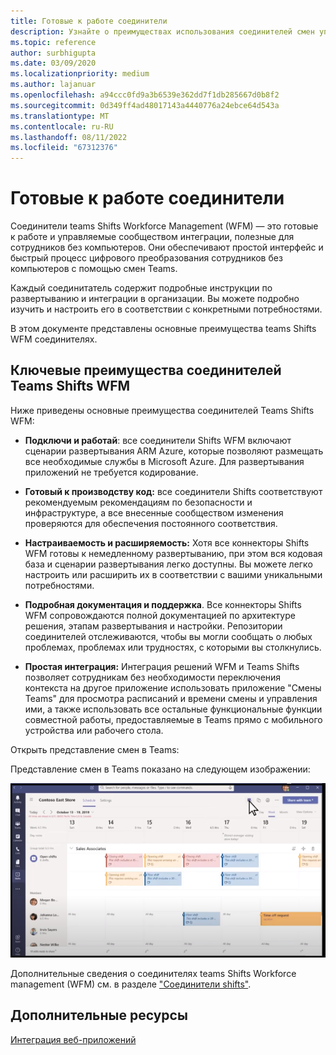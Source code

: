 ```yaml
---
title: Готовые к работе соединители
description: Узнайте о преимуществах использования соединителей смен управления персоналом для Teams, таких как соединитель смен Kronos-to-Teams и соединитель смен JDA-to-Teams.
ms.topic: reference
author: surbhigupta
ms.date: 03/09/2020
ms.localizationpriority: medium
ms.author: lajanuar
ms.openlocfilehash: a94ccc0fd9a3b6539e362dd7f1db285667d0b8f2
ms.sourcegitcommit: 0d349ff4ad48017143a4440776a24ebce64d543a
ms.translationtype: MT
ms.contentlocale: ru-RU
ms.lasthandoff: 08/11/2022
ms.locfileid: "67312376"
---
```

# <a name="production-ready-shifts-connectors"></a>Готовые к работе соединители  

Соединители teams Shifts Workforce Management (WFM) — это готовые к работе и управляемые сообществом интеграции, полезные для сотрудников без компьютеров. Они обеспечивают простой интерфейс и быстрый процесс цифрового преобразования сотрудников без компьютеров с помощью смен Teams.

Каждый соединитатель содержит подробные инструкции по развертыванию и интеграции в организации. Вы можете подробно изучить и настроить его в соответствии с конкретными потребностями.

В этом документе представлены основные преимущества teams Shifts WFM соединителях.

## <a name="key-benefits-of-teams-shifts-wfm-connectors"></a>Ключевые преимущества соединителей Teams Shifts WFM

Ниже приведены основные преимущества соединителей Teams Shifts WFM:

* **Подключи и работай**: все соединители Shifts WFM включают сценарии развертывания ARM Azure, которые позволяют размещать все необходимые службы в Microsoft Azure. Для развертывания приложений не требуется кодирование.

* **Готовый к производству код:** все соединители Shifts соответствуют рекомендуемым рекомендациям по безопасности и инфраструктуре, а все внесенные сообществом изменения проверяются для обеспечения постоянного соответствия.

* **Настраиваемость и расширяемость:** Хотя все коннекторы Shifts WFM готовы к немедленному развертыванию, при этом вся кодовая база и сценарии развертывания легко доступны. Вы можете легко настроить или расширить их в соответствии с вашими уникальными потребностями.

* **Подробная документация и поддержка**. Все коннекторы Shifts WFM сопровождаются полной документацией по архитектуре решения, этапам развертывания и настройки. Репозитории соединителей отслеживаются, чтобы вы могли сообщать о любых проблемах, проблемах или трудностях, с которыми вы столкнулись.

* **Простая интеграция:** Интеграция решений WFM и Teams Shifts позволяет сотрудникам без необходимости переключения контекста на другое приложение использовать приложение "Смены Teams" для просмотра расписаний и времени смены и управления ими, а также использовать все остальные функциональные функции совместной работы, предоставляемые в Teams прямо с мобильного устройства или рабочего стола.  

Открыть представление смен в Teams:

Представление смен в Teams показано на следующем изображении:

![Открытие смен в Teams](../assets/images/teams-open-shifts-view.png)

Дополнительные сведения о соединителях teams Shifts Workforce management (WFM) см. в разделе ["Соединители shifts"](/microsoft-365/frontline/shifts-connectors).

## <a name="see-also"></a>Дополнительные ресурсы

[Интеграция веб-приложений](~/samples/integrate-web-apps-overview.md)
